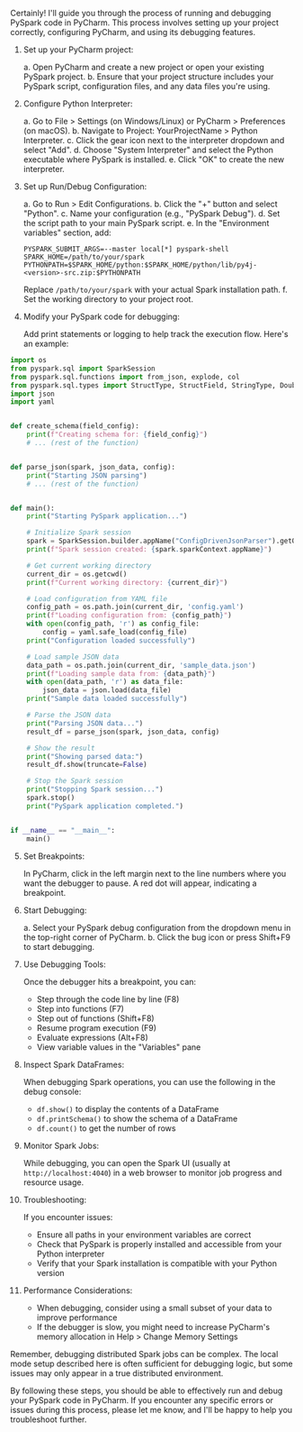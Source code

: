 Certainly! I'll guide you through the process of running and debugging PySpark code in PyCharm. This process involves
setting up your project correctly, configuring PyCharm, and using its debugging features.

1. Set up your PyCharm project:

   a. Open PyCharm and create a new project or open your existing PySpark project.
   b. Ensure that your project structure includes your PySpark script, configuration files, and any data files you're
   using.

2. Configure Python Interpreter:

   a. Go to File > Settings (on Windows/Linux) or PyCharm > Preferences (on macOS).
   b. Navigate to Project: YourProjectName > Python Interpreter.
   c. Click the gear icon next to the interpreter dropdown and select "Add".
   d. Choose "System Interpreter" and select the Python executable where PySpark is installed.
   e. Click "OK" to create the new interpreter.

3. Set up Run/Debug Configuration:

   a. Go to Run > Edit Configurations.
   b. Click the "+" button and select "Python".
   c. Name your configuration (e.g., "PySpark Debug").
   d. Set the script path to your main PySpark script.
   e. In the "Environment variables" section, add:
      ```
      PYSPARK_SUBMIT_ARGS=--master local[*] pyspark-shell
      SPARK_HOME=/path/to/your/spark
      PYTHONPATH=$SPARK_HOME/python:$SPARK_HOME/python/lib/py4j-<version>-src.zip:$PYTHONPATH
      ```
   Replace `/path/to/your/spark` with your actual Spark installation path.
   f. Set the working directory to your project root.

4. Modify your PySpark code for debugging:

   Add print statements or logging to help track the execution flow. Here's an example:

```python
import os
from pyspark.sql import SparkSession
from pyspark.sql.functions import from_json, explode, col
from pyspark.sql.types import StructType, StructField, StringType, DoubleType, IntegerType, ArrayType
import json
import yaml


def create_schema(field_config):
    print(f"Creating schema for: {field_config}")
    # ... (rest of the function)


def parse_json(spark, json_data, config):
    print("Starting JSON parsing")
    # ... (rest of the function)


def main():
    print("Starting PySpark application...")

    # Initialize Spark session
    spark = SparkSession.builder.appName("ConfigDrivenJsonParser").getOrCreate()
    print(f"Spark session created: {spark.sparkContext.appName}")

    # Get current working directory
    current_dir = os.getcwd()
    print(f"Current working directory: {current_dir}")

    # Load configuration from YAML file
    config_path = os.path.join(current_dir, 'config.yaml')
    print(f"Loading configuration from: {config_path}")
    with open(config_path, 'r') as config_file:
        config = yaml.safe_load(config_file)
    print("Configuration loaded successfully")

    # Load sample JSON data
    data_path = os.path.join(current_dir, 'sample_data.json')
    print(f"Loading sample data from: {data_path}")
    with open(data_path, 'r') as data_file:
        json_data = json.load(data_file)
    print("Sample data loaded successfully")

    # Parse the JSON data
    print("Parsing JSON data...")
    result_df = parse_json(spark, json_data, config)

    # Show the result
    print("Showing parsed data:")
    result_df.show(truncate=False)

    # Stop the Spark session
    print("Stopping Spark session...")
    spark.stop()
    print("PySpark application completed.")


if __name__ == "__main__":
    main()

```

5. Set Breakpoints:

   In PyCharm, click in the left margin next to the line numbers where you want the debugger to pause. A red dot will
   appear, indicating a breakpoint.

6. Start Debugging:

   a. Select your PySpark debug configuration from the dropdown menu in the top-right corner of PyCharm.
   b. Click the bug icon or press Shift+F9 to start debugging.

7. Use Debugging Tools:

   Once the debugger hits a breakpoint, you can:
    - Step through the code line by line (F8)
    - Step into functions (F7)
    - Step out of functions (Shift+F8)
    - Resume program execution (F9)
    - Evaluate expressions (Alt+F8)
    - View variable values in the "Variables" pane

8. Inspect Spark DataFrames:

   When debugging Spark operations, you can use the following in the debug console:
    - `df.show()` to display the contents of a DataFrame
    - `df.printSchema()` to show the schema of a DataFrame
    - `df.count()` to get the number of rows

9. Monitor Spark Jobs:

   While debugging, you can open the Spark UI (usually at `http://localhost:4040`) in a web browser to monitor job
   progress and resource usage.

10. Troubleshooting:

    If you encounter issues:
    - Ensure all paths in your environment variables are correct
    - Check that PySpark is properly installed and accessible from your Python interpreter
    - Verify that your Spark installation is compatible with your Python version

11. Performance Considerations:

    - When debugging, consider using a small subset of your data to improve performance
    - If the debugger is slow, you might need to increase PyCharm's memory allocation in Help > Change Memory Settings

Remember, debugging distributed Spark jobs can be complex. The local mode setup described here is often sufficient for
debugging logic, but some issues may only appear in a true distributed environment.

By following these steps, you should be able to effectively run and debug your PySpark code in PyCharm. If you encounter
any specific errors or issues during this process, please let me know, and I'll be happy to help you troubleshoot
further.